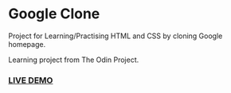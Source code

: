 # Google Clone
Project for Learning/Practising HTML and CSS by cloning Google homepage.

Learning project from The Odin Project.

### [LIVE DEMO](https://gokhanturgut.github.io/google-homepage/)
